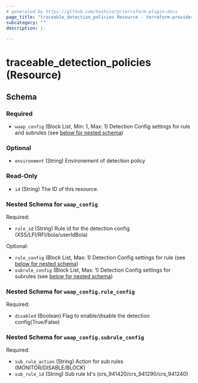 ```yaml
---
# generated by https://github.com/hashicorp/terraform-plugin-docs
page_title: "traceable_detection_policies Resource - terraform-provider-traceable"
subcategory: ""
description: |-
  
---
```


# traceable_detection_policies (Resource)





<!-- schema generated by tfplugindocs -->
## Schema

### Required

- `waap_config` (Block List, Min: 1, Max: 1) Detection Config settings for rule and subrules (see [below for nested schema](#nestedblock--waap_config))

### Optional

- `environment` (String) Environement of detection policy

### Read-Only

- `id` (String) The ID of this resource.

<a id="nestedblock--waap_config"></a>
### Nested Schema for `waap_config`

Required:

- `rule_id` (String) Rule id for the detection config (XSS/LFI/RFI/bola/userIdBola)

Optional:

- `rule_config` (Block List, Max: 1) Detection Config settings for rule (see [below for nested schema](#nestedblock--waap_config--rule_config))
- `subrule_config` (Block List, Max: 1) Detection Config settings for subrules (see [below for nested schema](#nestedblock--waap_config--subrule_config))

<a id="nestedblock--waap_config--rule_config"></a>
### Nested Schema for `waap_config.rule_config`

Required:

- `disabled` (Boolean) Flag to enable/disable the detection config(True/False)


<a id="nestedblock--waap_config--subrule_config"></a>
### Nested Schema for `waap_config.subrule_config`

Required:

- `sub_rule_action` (String) Action for sub rules (MONITOR/DISABLE/BLOCK)
- `sub_rule_id` (String) Sub rule Id's (crs_941420/crs_941290/crs_941240)
